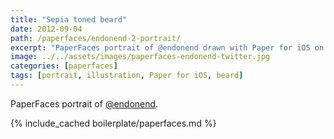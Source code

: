 ```yaml
---
title: "Sepia toned beard"
date: 2012-09-04
path: /paperfaces/endonend-2-portrait/
excerpt: "PaperFaces portrait of @endonend drawn with Paper for iOS on an iPad."
image: ../../assets/images/paperfaces-endonend-twitter.jpg
categories: [paperfaces]
tags: [portrait, illustration, Paper for iOS, beard]
---
```


PaperFaces portrait of [@endonend](https://twitter.com/endonend).

{% include_cached boilerplate/paperfaces.md %}
